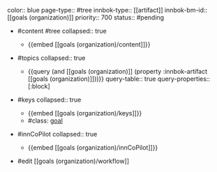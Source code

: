 color:: blue
page-type:: #tree
innbok-type:: [[artifact]]
innbok-bm-id:: [[goals (organization)]]
priority:: 700
status:: #pending

- #content #tree
  collapsed:: true
	- {{embed [[goals (organization)/content]]}}
- #topics
   collapsed:: true
    - {{query (and [[goals (organization)]] (property :innbok-artifact [[goals (organization)]]))}}
      query-table:: true
      query-properties:: [:block]
- #keys
  collapsed:: true
	- {{embed [[goals (organization)/keys]]}}
	- #class: [goal](https://go.innbok.com/#/page/innBoK%2Fclass%2Fgoal)
- #innCoPilot
   collapsed:: true
	 - {{embed [[goals (organization)/innCoPilot]]}}

- #edit [[goals (organization)/workflow]]

